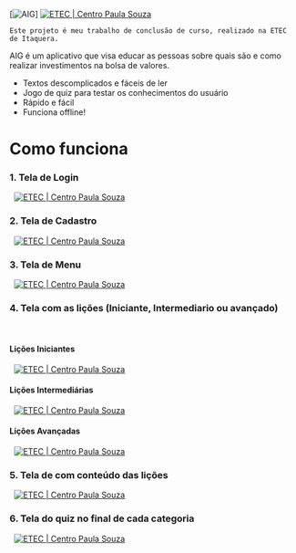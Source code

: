 

[![AIG](https://uploaddeimagens.com.br/images/001/715/840/full/aig-logo.jpg?1541707813)]
[![ETEC | Centro Paula Souza](https://uploaddeimagens.com.br/images/001/715/876/full/etec.jpg?1541708946)](https://www.cps.sp.gov.br) 

    Este projeto é meu trabalho de conclusão de curso, realizado na ETEC de Itaquera.
AIG é um aplicativo que visa educar as pessoas sobre quais são e como realizar investimentos na bolsa de valores.

  - Textos descomplicados e fáceis de ler
  - Jogo de quiz para testar os conhecimentos do usuário
  - Rápido e fácil
  - Funciona offline!



# Como funciona

### 1. Tela de Login
&nbsp;
[![ETEC | Centro Paula Souza](https://uploaddeimagens.com.br/images/001/715/853/full/login.jpeg?1541708225)](https://www.cps.sp.gov.br) 
&nbsp;
### 2. Tela de Cadastro
&nbsp;
[![ETEC | Centro Paula Souza](https://uploaddeimagens.com.br/images/001/715/948/full/45688007_2191957244406443_3021870420312719360_n.jpg?1541710884)](https://www.cps.sp.gov.br) 
&nbsp;
### 3. Tela de Menu
&nbsp;
[![ETEC | Centro Paula Souza](http://uploaddeimagens.com.br/images/001/858/394/full/WhatsApp_Image_2019-01-26_at_19.22.04%281%29.jpeg?1548537886)](https://www.cps.sp.gov.br) 
&nbsp;
### 4. Tela com as lições (Iniciante, Intermediario ou avançado)
&nbsp;
#### Lições Iniciantes
&nbsp;
[![ETEC | Centro Paula Souza](https://uploaddeimagens.com.br/images/001/716/010/full/licaointermed.jpeg?1541713356)](https://www.cps.sp.gov.br) 
&nbsp;
&nbsp;
#### Lições Intermediárias 
&nbsp;
[![ETEC | Centro Paula Souza](https://uploaddeimagens.com.br/images/001/716/012/full/intermediario.jpeg?1541713365)](https://www.cps.sp.gov.br) 
&nbsp;
&nbsp;
#### Lições Avançadas
&nbsp;
[![ETEC | Centro Paula Souza](https://uploaddeimagens.com.br/images/001/716/013/full/avancado.jpeg?1541713366)](https://www.cps.sp.gov.br) 
&nbsp;
### 5. Tela de com conteúdo das lições
&nbsp;
[![ETEC | Centro Paula Souza](https://uploaddeimagens.com.br/images/001/715/856/full/licao.jpeg?1541708300)](https://www.cps.sp.gov.br) 
&nbsp;
### 6. Tela do quiz no final de cada categoria
&nbsp;
[![ETEC | Centro Paula Souza](https://uploaddeimagens.com.br/images/001/716/032/full/quiz.jpeg?1541714191)](https://www.cps.sp.gov.br) 
&nbsp;

